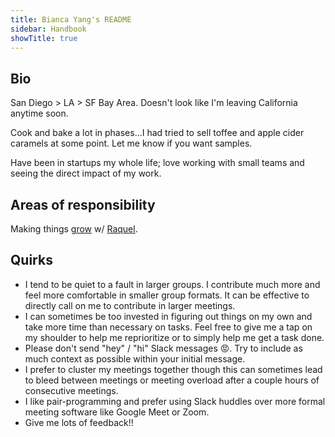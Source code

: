 ```yaml
---
title: Bianca Yang's README
sidebar: Handbook
showTitle: true
---
```


## Bio

San Diego > LA > SF Bay Area. Doesn't look like I'm leaving California anytime soon. 

Cook and bake a lot in phases...I had tried to sell toffee and apple cider caramels at some point. Let me know if you want samples.

Have been in startups my whole life; love working with small teams and seeing the direct impact of my work.

## Areas of responsibility

Making things [grow](https://posthog.com/teams/growth) w/ [Raquel](https://posthog.com/people/raquel-smith).

## Quirks
- I tend to be quiet to a fault in larger groups. I contribute much more and feel more comfortable in smaller group formats. It can be effective to directly call on me to contribute in larger meetings.
- I can sometimes be too invested in figuring out things on my own and take more time than necessary on tasks. Feel free to give me a tap on my shoulder to help me reprioritize or to simply help me get a task done.
- Please don't send "hey" / "hi" Slack messages 😡. Try to include as much context as possible within your initial message.
- I prefer to cluster my meetings together though this can sometimes lead to bleed between meetings or meeting overload after a couple hours of consecutive meetings.
- I like pair-programming and prefer using Slack huddles over more formal meeting software like Google Meet or Zoom.
- Give me lots of feedback!! 